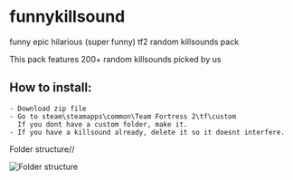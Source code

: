 # funnykillsound
 funny epic hilarious (super funny) tf2 random killsounds pack

This pack features 200+ random killsounds picked by us

## How to install:
```
- Download zip file
- Go to steam\steamapps\common\Team Fortress 2\tf\custom
  If you dont have a custom folder, make it.
- If you have a killsound already, delete it so it doesnt interfere.
```
Folder structure// 

![Folder structure](https://i.imgur.com/xZXLel0.png)
